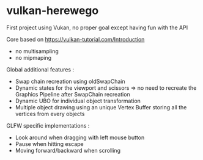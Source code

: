 # vulkan-herewego

First project using Vukan, no proper goal except having fun with the API

Core based on https://vulkan-tutorial.com/Introduction
- no multisampling 
- no mipmaping

Global additional features :
- Swap chain recreation using oldSwapChain
- Dynamic states for the viewport and scissors => no need to recreate the Graphics Pipeline after SwapChain recreation
- Dynamic UBO for individual object transformation
- Multiple object drawing using an unique Vertex Buffer storing all the vertices from every objects

GLFW specific implementations :
- Look around when dragging with left mouse button
- Pause when hitting escape
- Moving forward/backward when scrolling

